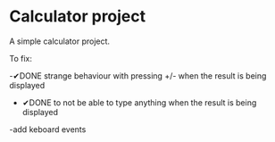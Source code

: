 # Calculator project

A simple calculator project.

To fix:

-✔DONE strange behaviour with pressing +/- when the result is being displayed

- ✔DONE to not be able to type anything when the result is being displayed

-add keboard events

